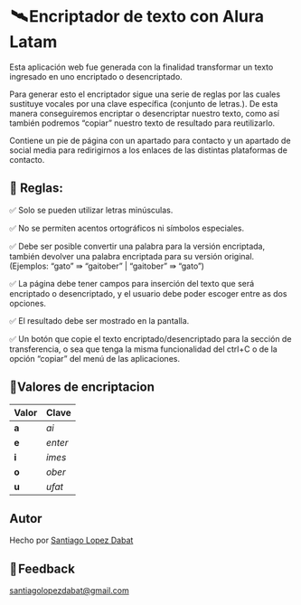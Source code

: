 #  🛰️ Encriptador de texto con Alura Latam

Esta aplicación web fue generada con la finalidad transformar un texto ingresado en uno encriptado o desencriptado.

Para generar esto el encriptador sigue una serie de reglas por las cuales sustituye vocales por una clave específica (conjunto de letras.). De esta manera conseguiremos encriptar o desencriptar nuestro texto, como así también podremos “copiar” nuestro texto de resultado para reutilizarlo.

Contiene un pie de página con un apartado para contacto y un apartado de social media para redirigirnos a los enlaces de las distintas plataformas de contacto.

## 📑 Reglas:

✅ Solo se pueden utilizar letras minúsculas.

✅ No se permiten acentos ortográficos ni símbolos especiales.

✅ Debe ser posible convertir una palabra para la versión encriptada, también devolver una palabra encriptada para su versión original. (Ejemplos: “gato” ⇛ “gaitober” | “gaitober” ⇛ “gato”)

✅ La página debe tener campos para inserción del texto que será encriptado o desencriptado, y el usuario debe poder escoger entre as dos opciones.

✅ El resultado debe ser mostrado en la pantalla.

✅ Un botón que copie el texto encriptado/desencriptado para la sección de transferencia, o sea que tenga la misma funcionalidad del ctrl+C o de la opción “copiar” del menú de las aplicaciones.

## 🔏Valores de encriptacion

| Valor | Clave   |
| :---- | :------ |
| **a** | _ai_    |
| **e** | _enter_ |
| **i** | _imes_  |
| **o** | _ober_  |
| **u** | _ufat_  |

## Autor

Hecho por [Santiago Lopez Dabat](https://github.com/santiagokolpez)

## 📧 Feedback

santiagolopezdabat@gmail.com
